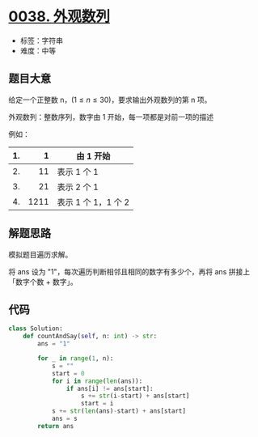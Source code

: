 # [0038. 外观数列](https://leetcode.cn/problems/count-and-say/)

- 标签：字符串
- 难度：中等

## 题目大意

给定一个正整数 n，$(1 \le n \le 30)$，要求输出外观数列的第 n 项。

外观数列：整数序列，数字由 1 开始，每一项都是对前一项的描述

例如：

| 1.  |    1 | 由 1 开始           |
| --- | ---: | ------------------- |
| 2.  |   11 | 表示 1 个 1         |
| 3.  |   21 | 表示 2 个 1         |
| 4.  | 1211 | 表示 1 个 1，1 个 2 |



## 解题思路

模拟题目遍历求解。

将 ans 设为 "1"，每次遍历判断相邻且相同的数字有多少个，再将 ans 拼接上「数字个数 + 数字」。

## 代码

```python
class Solution:
    def countAndSay(self, n: int) -> str:
        ans = "1"

        for _ in range(1, n):
            s = ""
            start = 0
            for i in range(len(ans)):
                if ans[i] != ans[start]:
                    s += str(i-start) + ans[start]
                    start = i
            s += str(len(ans)-start) + ans[start]
            ans = s
        return ans
```

